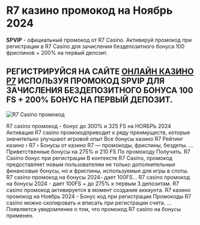 # R7 казино промокод на Ноябрь 2024
**SPVIP** - официальный промокод от R7 Casino. 
Активируй промокод при регистрации в R7 Casino для зачисления бездепозитного бонуса 100 фриспинов + 200% на первый депозит.

## РЕГИСТРИРУЙСЯ НА САЙТЕ [ОНЛАЙН КАЗИНО Р7](https://linkcasino.ru/r7_vip) ИСПОЛЬЗУЯ ПРОМОКОД SPVIP ДЛЯ ЗАЧИСЛЕНИЯ БЕЗДЕПОЗИТНОГО БОНУСА 100 FS + 200% БОНУС НА ПЕРВЫЙ ДЕПОЗИТ. 

![R7 Casino промокод](https://github.com/user-attachments/assets/29ec892c-58ff-4abf-9587-d8d655f01a17)


R7 casino промокод - бонус до 300% и 325 FS на НОЯБРЬ 2024
Активация R7 casino промокодприводит к ряду преимуществ, которые значительно улучшают игровой опыт
Все бонусы казино R7
Рейтинг казино › R7 › Бонусы от казино R7 — промокоды, фриспины, бездепы. ... Приветственные бонусы на 275% и 210 FS По промокоду  Получить.
R7 Casino бонус при регистрации 
В контексте R7 Casino, промокод  предоставляет новым пользователям не только дополнительные финансовые бонусы, но и фриспины, используемые для игры в слоты.
R7 casino промокод на бонусы 2024- дает 100FS...
R7 casino промокод на бонусы 2024 - дает 100FS + до 275% к первым 3 депозитам. R7 casino промокод активируется в момент создания аккаунта.
R7 казино промокод на Ноябрь 2024 - Бонус код при регистрации
Промокоды R7 casino можно скопировать и вписать при регистрации счета. ... Появляется уведомление о том, что промокод R7 casino на бонусы применен.
